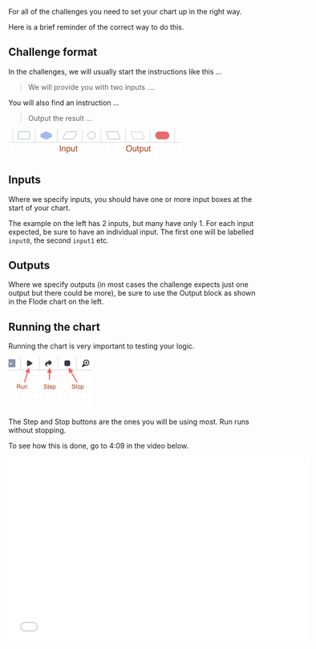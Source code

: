 For all of the challenges you need to set your chart up in the right way. 

Here is a brief reminder of the correct way to do this.

## Challenge format
In the challenges, we will usually start the instructions like this ...

> We will provide you with two inputs ....

You will also find an instruction ...

> Output the result ...

![](.guides/img/inp-out.png)

## Inputs
Where we specify inputs, you should have one or more input boxes at the start of your chart. 

The example on the left has 2 inputs, but many have only 1. For each input expected, be sure to have an individual input. The first one will be labelled `input0`, the second `input1` etc.

## Outputs
Where we specify outputs (in most cases the challenge expects just one output but there could be more), be sure to use the Output block as shown in the Flode chart on the left.

## Running the chart
Running the chart is very important to testing your logic. 

![](.guides/img/debug.png)

The Step and Stop buttons are the ones you will be using most. Run runs without stopping.  

To see how this is done, go to 4:09 in the video below.

<div class="video">
<div class="video-wrapper">
<iframe src="//player.vimeo.com/video/136604072" width="600" height="370" frameborder="0" webkitallowfullscreen mozallowflscreen allowfullscreen></iframe>
</div>
</div>


